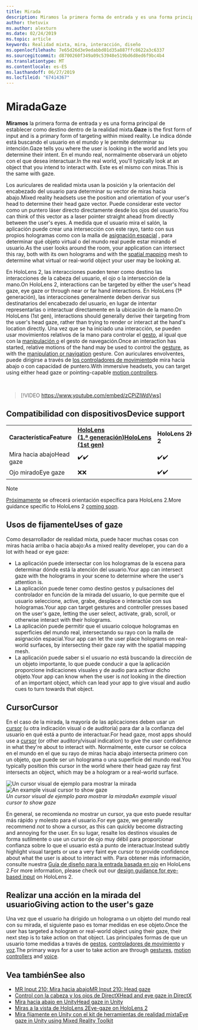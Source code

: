 ```yaml
---
title: Mirada
description: Miramos la primera forma de entrada y es una forma principal de establecer como destino dentro de la realidad mixta.
author: thetuvix
ms.author: alexturn
ms.date: 02/24/2019
ms.topic: article
keywords: Realidad mixta, mira, interacción, diseño
ms.openlocfilehash: 7e65d26d3e9edabbd01d35a887ffc8622a3c6337
ms.sourcegitcommit: d8700260f349a09c53948e519bd6d8ed6f9bc4b4
ms.translationtype: MT
ms.contentlocale: es-ES
ms.lasthandoff: 06/27/2019
ms.locfileid: "67414367"
---
```

# <a name="gaze"></a><span data-ttu-id="d7fd6-104">Mirada</span><span class="sxs-lookup"><span data-stu-id="d7fd6-104">Gaze</span></span>

<span data-ttu-id="d7fd6-105">**Miramos** la primera forma de entrada y es una forma principal de establecer como destino dentro de la realidad mixta.</span><span class="sxs-lookup"><span data-stu-id="d7fd6-105">**Gaze** is the first form of input and is a primary form of targeting within mixed reality.</span></span> <span data-ttu-id="d7fd6-106">Le indica dónde está buscando el usuario en el mundo y le permite determinar su intención.</span><span class="sxs-lookup"><span data-stu-id="d7fd6-106">Gaze tells you where the user is looking in the world and lets you determine their intent.</span></span> <span data-ttu-id="d7fd6-107">En el mundo real, normalmente observará un objeto con el que desea interactuar.</span><span class="sxs-lookup"><span data-stu-id="d7fd6-107">In the real world, you'll typically look at an object that you intend to interact with.</span></span> <span data-ttu-id="d7fd6-108">Este es el mismo con miras.</span><span class="sxs-lookup"><span data-stu-id="d7fd6-108">This is the same with gaze.</span></span>

<span data-ttu-id="d7fd6-109">Los auriculares de realidad mixta usan la posición y la orientación del encabezado del usuario para determinar su vector de miras hacia abajo.</span><span class="sxs-lookup"><span data-stu-id="d7fd6-109">Mixed reality headsets use the position and orientation of your user's head to determine their head gaze vector.</span></span> <span data-ttu-id="d7fd6-110">Puede considerar este vector como un puntero láser directo directamente desde los ojos del usuario.</span><span class="sxs-lookup"><span data-stu-id="d7fd6-110">You can think of this vector as a laser pointer straight ahead from directly between the user's eyes.</span></span> <span data-ttu-id="d7fd6-111">A medida que el usuario mira el salón, la aplicación puede crear una intersección con este rayo, tanto con sus propios hologramas como con la malla de [asignación espacial](spatial-mapping.md) , para determinar qué objeto virtual o del mundo real puede estar mirando el usuario.</span><span class="sxs-lookup"><span data-stu-id="d7fd6-111">As the user looks around the room, your application can intersect this ray, both with its own holograms and with the [spatial mapping](spatial-mapping.md) mesh to determine what virtual or real-world object your user may be looking at.</span></span>

<span data-ttu-id="d7fd6-112">En HoloLens 2, las interacciones pueden tener como destino las interacciones de la cabeza del usuario, el ojo o la intersección de la mano.</span><span class="sxs-lookup"><span data-stu-id="d7fd6-112">On HoloLens 2, interactions can be targeted by either the user's head gaze, eye gaze or through near or far hand interactions.</span></span>
<span data-ttu-id="d7fd6-113">En HoloLens (1ª generación), las interacciones generalmente deben derivar sus destinatarios del encabezado del usuario, en lugar de intentar representarlas o interactuar directamente en la ubicación de la mano.</span><span class="sxs-lookup"><span data-stu-id="d7fd6-113">On HoloLens (1st gen), interactions should generally derive their targeting from the user's head gaze, rather than trying to render or interact at the hand's location directly.</span></span> <span data-ttu-id="d7fd6-114">Una vez que se ha iniciado una interacción, se pueden usar movimientos relativos de la mano para controlar el [gesto](gestures.md), al igual que con la [manipulación o](gestures.md#composite-gestures) el gesto de navegación.</span><span class="sxs-lookup"><span data-stu-id="d7fd6-114">Once an interaction has started, relative motions of the hand may be used to control the [gesture](gestures.md), as with the [manipulation or navigation](gestures.md#composite-gestures) gesture.</span></span> <span data-ttu-id="d7fd6-115">Con auriculares envolventes, puede dirigirse a través de [los controladores de movimiento](motion-controllers.md)de mira hacia abajo o con capacidad de puntero.</span><span class="sxs-lookup"><span data-stu-id="d7fd6-115">With immersive headsets, you can target using either head gaze or pointing-capable [motion controllers](motion-controllers.md).</span></span>

<br>

>[!VIDEO https://www.youtube.com/embed/zCPiZlWdVws]

## <a name="device-support"></a><span data-ttu-id="d7fd6-116">Compatibilidad con dispositivos</span><span class="sxs-lookup"><span data-stu-id="d7fd6-116">Device support</span></span>

<table>
    <colgroup>
    <col width="25%" />
    <col width="25%" />
    <col width="25%" />
    <col width="25%" />
    </colgroup>
    <tr>
        <td><span data-ttu-id="d7fd6-117"><strong>Característica</strong></span><span class="sxs-lookup"><span data-stu-id="d7fd6-117"><strong>Feature</strong></span></span></td>
        <td><span data-ttu-id="d7fd6-118"><a href="hololens-hardware-details.md"><strong>HoloLens (1.ª generación)</strong></a></span><span class="sxs-lookup"><span data-stu-id="d7fd6-118"><a href="hololens-hardware-details.md"><strong>HoloLens (1st gen)</strong></a></span></span></td>
        <td><span data-ttu-id="d7fd6-119"><strong>HoloLens 2</strong></span><span class="sxs-lookup"><span data-stu-id="d7fd6-119"><strong>HoloLens 2</strong></span></span></td>
        <td><span data-ttu-id="d7fd6-120"><a href="immersive-headset-hardware-details.md"><strong>Cascos envolventes</strong></a></span><span class="sxs-lookup"><span data-stu-id="d7fd6-120"><a href="immersive-headset-hardware-details.md"><strong>Immersive headsets</strong></a></span></span></td>
    </tr>
     <tr>
        <td><span data-ttu-id="d7fd6-121">Mira hacia abajo</span><span class="sxs-lookup"><span data-stu-id="d7fd6-121">Head gaze</span></span></td>
        <td><span data-ttu-id="d7fd6-122">✔️</span><span class="sxs-lookup"><span data-stu-id="d7fd6-122">✔️</span></span></td>
        <td><span data-ttu-id="d7fd6-123">✔️</span><span class="sxs-lookup"><span data-stu-id="d7fd6-123">✔️</span></span></td>
        <td><span data-ttu-id="d7fd6-124">✔️</span><span class="sxs-lookup"><span data-stu-id="d7fd6-124">✔️</span></span></td>
    </tr>
     <tr>
        <td><span data-ttu-id="d7fd6-125">Ojo mirado</span><span class="sxs-lookup"><span data-stu-id="d7fd6-125">Eye gaze</span></span></td>
        <td><span data-ttu-id="d7fd6-126">❌</span><span class="sxs-lookup"><span data-stu-id="d7fd6-126">❌</span></span></td>
        <td><span data-ttu-id="d7fd6-127">✔️</span><span class="sxs-lookup"><span data-stu-id="d7fd6-127">✔️</span></span></td>
        <td><span data-ttu-id="d7fd6-128">❌</span><span class="sxs-lookup"><span data-stu-id="d7fd6-128">❌</span></span></td>
    </tr>
</table>

> [!NOTE]
> <span data-ttu-id="d7fd6-129">[Próximamente](index.md#news-and-notes) se ofrecerá orientación específica para HoloLens 2.</span><span class="sxs-lookup"><span data-stu-id="d7fd6-129">More guidance specific to HoloLens 2 [coming soon](index.md#news-and-notes).</span></span>


## <a name="uses-of-gaze"></a><span data-ttu-id="d7fd6-130">Usos de fijamente</span><span class="sxs-lookup"><span data-stu-id="d7fd6-130">Uses of gaze</span></span>

<span data-ttu-id="d7fd6-131">Como desarrollador de realidad mixta, puede hacer muchas cosas con miras hacia arriba o hacia abajo:</span><span class="sxs-lookup"><span data-stu-id="d7fd6-131">As a mixed reality developer, you can do a lot with head or eye gaze:</span></span>
* <span data-ttu-id="d7fd6-132">La aplicación puede intersectar con los hologramas de la escena para determinar dónde está la atención del usuario.</span><span class="sxs-lookup"><span data-stu-id="d7fd6-132">Your app can intersect gaze with the holograms in your scene to determine where the user's attention is.</span></span>
* <span data-ttu-id="d7fd6-133">La aplicación puede tener como destino gestos y pulsaciones del controlador en función de la mirada del usuario, lo que permite que el usuario seleccione, active, grabe, desplace o interactúe con sus hologramas.</span><span class="sxs-lookup"><span data-stu-id="d7fd6-133">Your app can target gestures and controller presses based on the user's gaze, letting the user select, activate, grab, scroll, or otherwise interact with their holograms.</span></span>
* <span data-ttu-id="d7fd6-134">La aplicación puede permitir que el usuario coloque hologramas en superficies del mundo real, intersectando su rayo con la malla de asignación espacial.</span><span class="sxs-lookup"><span data-stu-id="d7fd6-134">Your app can let the user place holograms on real-world surfaces, by intersecting their gaze ray with the spatial mapping mesh.</span></span>
* <span data-ttu-id="d7fd6-135">La aplicación puede saber si el usuario *no* está buscando la dirección de un objeto importante, lo que puede conducir a que la aplicación proporcione indicaciones visuales y de audio para activar dicho objeto.</span><span class="sxs-lookup"><span data-stu-id="d7fd6-135">Your app can know when the user is *not* looking in the direction of an important object, which can lead your app to give visual and audio cues to turn towards that object.</span></span>

## <a name="cursor"></a><span data-ttu-id="d7fd6-136">Cursor</span><span class="sxs-lookup"><span data-stu-id="d7fd6-136">Cursor</span></span>

<span data-ttu-id="d7fd6-137">En el caso de la mirada, la mayoría de las aplicaciones deben usar un [cursor](cursors.md) (u otra indicación visual o de auditoría) para dar a la confianza del usuario en qué está a punto de interactuar.</span><span class="sxs-lookup"><span data-stu-id="d7fd6-137">For head gaze, most apps should use a [cursor](cursors.md) (or other auditory/visual indication) to give the user confidence in what they're about to interact with.</span></span> <span data-ttu-id="d7fd6-138">Normalmente, este cursor se coloca en el mundo en el que su rayo de miras hacia abajo intersecta primero con un objeto, que puede ser un holograma o una superficie del mundo real.</span><span class="sxs-lookup"><span data-stu-id="d7fd6-138">You typically position this cursor in the world where their head gaze ray first intersects an object, which may be a hologram or a real-world surface.</span></span>

<span data-ttu-id="d7fd6-139">![Un cursor visual de ejemplo para mostrar la mirada](images/cursor.jpg)</span><span class="sxs-lookup"><span data-stu-id="d7fd6-139">![An example visual cursor to show gaze](images/cursor.jpg)</span></span><br>
<span data-ttu-id="d7fd6-140">*Un cursor visual de ejemplo para mostrar la mirada*</span><span class="sxs-lookup"><span data-stu-id="d7fd6-140">*An example visual cursor to show gaze*</span></span>

<span data-ttu-id="d7fd6-141">En general, se recomienda *no* mostrar un cursor, ya que esto puede resultar más rápido y molesto para el usuario.</span><span class="sxs-lookup"><span data-stu-id="d7fd6-141">For eye gaze, we generally recommend *not* to show a cursor, as this can quickly become distracting and annoying for the user.</span></span> <span data-ttu-id="d7fd6-142">En su lugar, resalte los destinos visuales de forma sutilmente o use un cursor de ojo muy débil para proporcionar confianza sobre lo que el usuario está a punto de interactuar.</span><span class="sxs-lookup"><span data-stu-id="d7fd6-142">Instead subtly highlight visual targets or use a very faint eye cursor to provide confidence about what the user is about to interact with.</span></span> <span data-ttu-id="d7fd6-143">Para obtener más información, consulte nuestra [Guía de diseño para la entrada basada en ojo](eye-tracking.md) en HoloLens 2.</span><span class="sxs-lookup"><span data-stu-id="d7fd6-143">For more information, please check out our [design guidance for eye-based input](eye-tracking.md) on HoloLens 2.</span></span>

## <a name="giving-action-to-the-users-gaze"></a><span data-ttu-id="d7fd6-144">Realizar una acción en la mirada del usuario</span><span class="sxs-lookup"><span data-stu-id="d7fd6-144">Giving action to the user's gaze</span></span>

<span data-ttu-id="d7fd6-145">Una vez que el usuario ha dirigido un holograma o un objeto del mundo real con su mirada, el siguiente paso es tomar medidas en ese objeto.</span><span class="sxs-lookup"><span data-stu-id="d7fd6-145">Once the user has targeted a hologram or real-world object using their gaze, their next step is to take action on that object.</span></span> <span data-ttu-id="d7fd6-146">Las principales formas de que un usuario tome medidas a través de [gestos](gestures.md), [controladores de movimiento](motion-controllers.md) y [voz](voice-input.md).</span><span class="sxs-lookup"><span data-stu-id="d7fd6-146">The primary ways for a user to take action are through [gestures](gestures.md), [motion controllers](motion-controllers.md) and [voice](voice-input.md).</span></span>

## <a name="see-also"></a><span data-ttu-id="d7fd6-147">Vea también</span><span class="sxs-lookup"><span data-stu-id="d7fd6-147">See also</span></span>
* [<span data-ttu-id="d7fd6-148">MR Input 210: Mira hacia abajo</span><span class="sxs-lookup"><span data-stu-id="d7fd6-148">MR Input 210: Head gaze</span></span>](holograms-210.md)
* [<span data-ttu-id="d7fd6-149">Control con la cabeza y los ojos de DirectX</span><span class="sxs-lookup"><span data-stu-id="d7fd6-149">Head and eye gaze in DirectX</span></span>](gaze-in-directx.md)
* [<span data-ttu-id="d7fd6-150">Mira hacia abajo en Unity</span><span class="sxs-lookup"><span data-stu-id="d7fd6-150">Head gaze in Unity</span></span>](gaze-in-unity.md)
* [<span data-ttu-id="d7fd6-151">Miras a la vista de HoloLens 2</span><span class="sxs-lookup"><span data-stu-id="d7fd6-151">Eye-gaze on HoloLens 2</span></span>](eye-tracking.md)
* [<span data-ttu-id="d7fd6-152">Mira fijamente en Unity con el kit de herramientas de realidad mixta</span><span class="sxs-lookup"><span data-stu-id="d7fd6-152">Eye gaze in Unity using Mixed Reality Toolkit</span></span>](https://aka.ms/mrtk-eyes)
